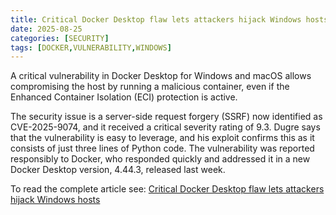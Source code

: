 ```yaml
---
title: Critical Docker Desktop flaw lets attackers hijack Windows hosts
date: 2025-08-25
categories: [SECURITY]
tags: [DOCKER,VULNERABILITY,WINDOWS]
---
```


A critical vulnerability in Docker Desktop for Windows and macOS allows compromising the host by running a malicious container, even if the Enhanced Container Isolation (ECI) protection is active.

The security issue is a server-side request forgery (SSRF) now identified as CVE-2025-9074, and it received a critical severity rating of 9.3. Dugre says that the vulnerability is easy to leverage, and his exploit confirms this as it consists of just three lines of Python code. The vulnerability was reported responsibly to Docker, who responded quickly and addressed it in a new Docker Desktop version, 4.44.3, released last week.

To read the complete article see: [Critical Docker Desktop flaw lets attackers hijack Windows hosts](https://www.bleepingcomputer.com/news/security/critical-docker-desktop-flaw-lets-attackers-hijack-windows-hosts/) 
